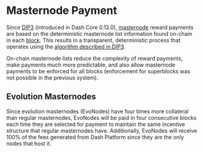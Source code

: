 # Masternode Payment

Since [DIP3](https://github.com/dashpay/dips/blob/master/dip-0003.md) (introduced in Dash Core 0.13.0), [masternode](../resources/glossary.md#masternode) reward payments are based on the deterministic masternode list information found on-chain in each [block](../resources/glossary.md#block). This results in a transparent, deterministic process that operates using the [algorithm described in DIP3](https://github.com/dashpay/dips/blob/master/dip-0003.md#masternode-rewards).

On-chain masternode lists reduce the complexity of reward payments, make payments much more predictable, and also allow masternode payments to be enforced for all blocks (enforcement for superblocks was not possible in the previous system).

## Evolution Masternodes

Since evolution masternodes (EvoNodes) have four times more collateral than regular masternodes, EvoNodes will be paid in four consecutive blocks each time they are selected for payment to maintain the same incentive structure that regular masternodes have. Additionally, EvoNodes will receive 100% of the fees generated from Dash Platform since they are the only nodes that host it.
